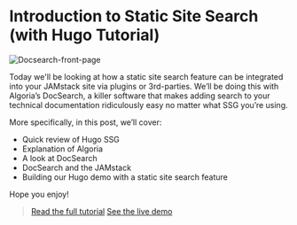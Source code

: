 # Introduction to Static Site Search (with Hugo Tutorial)
![Docsearch-front-page](https://snipcart.com/media/204589/docsearch-front-page.png)

Today we'll be looking at how a static site search feature can be integrated into your JAMstack site via plugins or 3rd-parties. We’ll be doing this with Algoria’s DocSearch, a killer software that makes adding search to your technical documentation ridiculously easy no matter what SSG you’re using. 

More specifically, in this post, we’ll cover:

* Quick review of Hugo SSG
* Explanation of Algoria
* A look at DocSearch
* DocSearch and the JAMstack
* Building our Hugo demo with a static site search feature

Hope you enjoy! 

> [Read the full tutorial](https://snipcart.com/blog/static-site-search)
> [See the live demo](https://snipcart-hugo-algolia-docsearch.netlify.com/)
